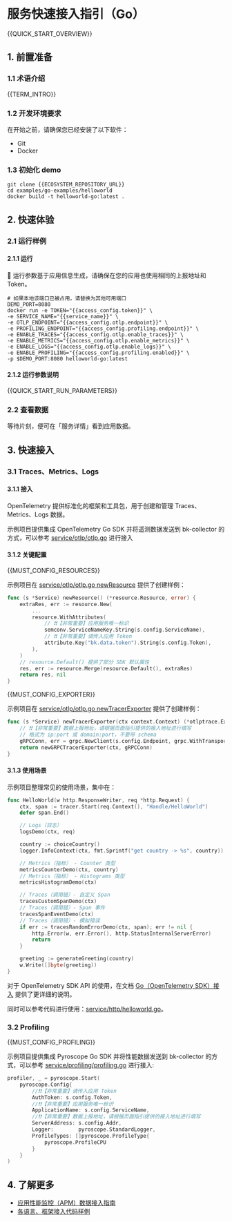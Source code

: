 # 服务快速接入指引（Go）

{{QUICK_START_OVERVIEW}}

## 1. 前置准备

### 1.1 术语介绍

{{TERM_INTRO}}

### 1.2 开发环境要求

在开始之前，请确保您已经安装了以下软件：
* Git
* Docker

### 1.3 初始化 demo

```shell
git clone {{ECOSYSTEM_REPOSITORY_URL}}
cd examples/go-examples/helloworld
docker build -t helloworld-go:latest .
```


## 2. 快速体验

### 2.1 运行样例

#### 2.1.1 运行

🌟 运行参数基于应用信息生成，请确保在您的应用也使用相同的上报地址和 Token。

```shell
# 如果本地该端口已被占用，请替换为其他可用端口
DEMO_PORT=8080
docker run -e TOKEN="{{access_config.token}}" \
-e SERVICE_NAME="{{service_name}}" \
-e OTLP_ENDPOINT="{{access_config.otlp.endpoint}}" \
-e PROFILING_ENDPOINT="{{access_config.profiling.endpoint}}" \
-e ENABLE_TRACES="{{access_config.otlp.enable_traces}}" \
-e ENABLE_METRICS="{{access_config.otlp.enable_metrics}}" \
-e ENABLE_LOGS="{{access_config.otlp.enable_logs}}" \
-e ENABLE_PROFILING="{{access_config.profiling.enabled}}" \
-p $DEMO_PORT:8080 helloworld-go:latest
```

#### 2.1.2 运行参数说明

{{QUICK_START_RUN_PARAMETERS}}

### 2.2 查看数据

等待片刻，便可在「服务详情」看到应用数据。

## 3. 快速接入

### 3.1 Traces、Metrics、Logs

#### 3.1.1 接入

OpenTelemetry 提供标准化的框架和工具包，用于创建和管理 Traces、Metrics、Logs 数据。

示例项目提供集成 OpenTelemetry Go SDK 并将遥测数据发送到 bk-collector 的方式，可以参考 <a href="{{ECOSYSTEM_CODE_ROOT_URL}}/examples/go-examples/helloworld/service/otlp/otlp.go" target="_blank">service/otlp/otlp.go</a> 进行接入

#### 3.1.2 关键配置

{{MUST_CONFIG_RESOURCES}}

示例项目在 <a href="{{ECOSYSTEM_CODE_ROOT_URL}}/examples/go-examples/helloworld/service/otlp/otlp.go" target="_blank">service/otlp/otlp.go newResource</a> 提供了创建样例：

```go
func (s *Service) newResource() (*resource.Resource, error) {
	extraRes, err := resource.New(
		...
		resource.WithAttributes(
			// ❗❗【非常重要】应用服务唯一标识
			semconv.ServiceNameKey.String(s.config.ServiceName),
			// ❗❗【非常重要】请传入应用 Token 
			attribute.Key("bk.data.token").String(s.config.Token),
		),
	)
	// resource.Default() 提供了部分 SDK 默认属性
	res, err := resource.Merge(resource.Default(), extraRes)
	return res, nil
}
```

{{MUST_CONFIG_EXPORTER}}

示例项目在 <a href="{{ECOSYSTEM_CODE_ROOT_URL}}/examples/go-examples/helloworld/service/otlp/otlp.go" target="_blank">service/otlp/otlp.go newTracerExporter</a> 提供了创建样例：

```go
func (s *Service) newTracerExporter(ctx context.Context) (*otlptrace.Exporter, error) {
    // ❗❗【非常重要】数据上报地址，请根据页面指引提供的接入地址进行填写
	// 格式为 ip:port 或 domain:port，不要带 schema
    gRPCConn, err = grpc.NewClient(s.config.Endpoint, grpc.WithTransportCredentials(insecure.NewCredentials()))
	return newGRPCTracerExporter(ctx, gRPCConn)
}
```

#### 3.1.3 使用场景

示例项目整理常见的使用场景，集中在：

```go
func HelloWorld(w http.ResponseWriter, req *http.Request) {
	ctx, span := tracer.Start(req.Context(), "Handle/HelloWorld")
	defer span.End()

	// Logs（日志）
	logsDemo(ctx, req)

	country := choiceCountry()
	logger.InfoContext(ctx, fmt.Sprintf("get country -> %s", country))

	// Metrics（指标） - Counter 类型
	metricsCounterDemo(ctx, country)
	// Metrics（指标） - Histograms 类型
	metricsHistogramDemo(ctx)

	// Traces（调用链）- 自定义 Span
	tracesCustomSpanDemo(ctx)
	// Traces（调用链）- Span 事件
	tracesSpanEventDemo(ctx)
	// Traces（调用链）- 模拟错误
	if err := tracesRandomErrorDemo(ctx, span); err != nil {
		http.Error(w, err.Error(), http.StatusInternalServerError)
		return
	}

	greeting := generateGreeting(country)
	w.Write([]byte(greeting))
}
```

对于 OpenTelemetry SDK API 的使用，在文档 <a href="{{ECOSYSTEM_CODE_ROOT_URL}}/examples/go-examples/helloworld/README.md" target="_blank">Go（OpenTelemetry SDK）接入</a> 提供了更详细的说明。 

同时可以参考代码进行使用：<a href="{{ECOSYSTEM_CODE_ROOT_URL}}/examples/go-examples/helloworld/service/http/helloworld.go" target="_blank">service/http/helloworld.go</a>。

### 3.2 Profiling

{{MUST_CONFIG_PROFILING}}

示例项目提供集成 Pyroscope Go SDK 并将性能数据发送到 bk-collector 的方式，可以参考 <a href="{{ECOSYSTEM_CODE_ROOT_URL}}/examples/go-examples/helloworld/service/profiling/profiling.go" target="_blank">service/profiling/profiling.go</a> 进行接入:

```go
profiler, _ = pyroscope.Start(
    pyroscope.Config{
        //❗❗【非常重要】请传入应用 Token
        AuthToken: s.config.Token,
        //❗❗【非常重要】应用服务唯一标识
        ApplicationName: s.config.ServiceName,
        //❗❗【非常重要】数据上报地址，请根据页面指引提供的接入地址进行填写
        ServerAddress: s.config.Addr,
        Logger:        pyroscope.StandardLogger,
        ProfileTypes: []pyroscope.ProfileType{
            pyroscope.ProfileCPU
        }
    }
)
```

## 4. 了解更多

* <a href="{{APM_ACCESS_URL}}" target="_blank">应用性能监控（APM）数据接入指南</a>
* <a href="{{ECOSYSTEM_REPOSITORY_URL}}" target="_blank">各语言、框架接入代码样例</a>
